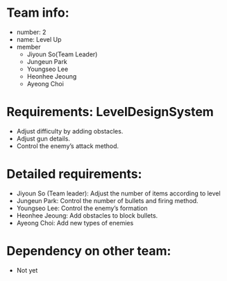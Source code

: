 # Team info:
- number: 2
- name: Level Up
- member
    - Jiyoun So(Team Leader)
    - Jungeun Park
    - Youngseo Lee
    - Heonhee Jeoung
    - Ayeong Choi
# Requirements: LevelDesignSystem
- Adjust difficulty by adding obstacles.
- Adjust gun details.
- Control the enemy’s attack method.
# Detailed requirements:
- Jiyoun So (Team leader): Adjust the number of items according to level
- Jungeun Park: Control the number of bullets and firing method.
- Youngseo Lee: Control the enemy’s formation
- Heonhee Jeoung: Add obstacles to block bullets.
- Ayeong Choi: Add new types of enemies
# Dependency on other team:
- Not yet